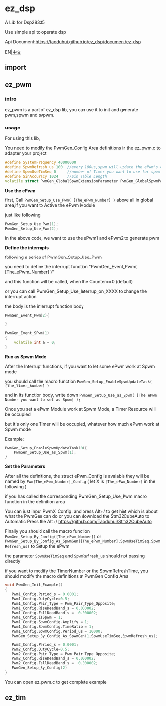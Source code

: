 # ez_dsp

A  Lib for Dsp28335

Use simple api to operate dsp

Api Document:https://taoduhui.github.io/ez_dsp/document/ez-dsp

EN|[中文](README-ZH.md)
## import

## ez_pwm

###  intro

ez_pwm is a part of ez_dsp lib, you can use it to init and generate pwm,spwm and svpwm.

### usage

For using this lib,

You need to modify the PwmGen_Config Area definitions in the ez_pwm.c to adapter your project

```cpp
#define SystemFrequency 40000000 
#define SpwmRefresh_us 100  //every 100us,spwm will update the ePwm's compare larger then 100 and  less then  400
#define SpwmUseTimSeq 0     //number of Timer you want to use for spwm generate
#define SinAccuracy 1024    //Sin Table Length
volatile struct PwmGen_GlobalSpwmExtensionParameter PwmGen_GlobalSpwmParameter={0,0,{0,0,0,0,0,0}};
```

**Use the ePwm**

first, Call `PwmGen_Setup_Use_Pwm( [The_ePwm_Number] )` above all in global area,if you want to Active the ePwm Module

just like following:

```cpp
PwmGen_Setup_Use_Pwm(1);
PwmGen_Setup_Use_Pwm(2);
```

in the above code, we want to use the ePwm1 and ePwm2 to generate pwm

**Define the interrupts**

following a series of PwmGen_Setup_Use_Pwm

you need to define the interrupt function "PwmGen_Event_Pwm( [The_ePwm_Number] )"

and this function will be called, when the Counter==0 (default)

or you can call PwmGen_Setup_Use_Interrup_on_XXXX to change the interrupt action

the body is the interrupt function body

```cpp
PwmGen_Event_Pwm(2){

}

PwmGen_Event_SPwm(1)
{
    volatile int a = 0;
}
```

**Run as Spwm Mode**

After the Interrupt functions, if you want to let some ePwm work at Spwm mode

you should call the macro function `PwmGen_Setup_EnableSpwmUpdateTask( [The_Timer_Bumber] )`

and in its function body, write down `PwmGen_Setup_Use_as_Spwm( [The ePwm Number you want to set as Spwm] );`

Once you set a ePwm Module work at Spwm Mode, a Timer Resource will be occupied

but it's only one Timer wiil be occupied, whatever how much ePwm work at Spwm mode

Example:

```cpp
PwmGen_Setup_EnableSpwmUpdateTask(0){
    PwmGen_Setup_Use_as_Spwm(1);
}
```

**Set the Parameters**

After all the definitions, the struct ePwm_Config is avaiable
they will be named by `Pwm[The_ePwm_Number]_Config` ( let X is `[The_ePwm_Number]` in the following )

if you has called the corresponding PwmGen_Setup_Use_Pwm macro function in the definition area

 You can just input PwmX_Config. and press Alt+/ to get hint which is about what the PwmGen can do
 or you can download the Stm32CubeAuto to Automatic Press the Alt+/  https://github.com/Taoduhui/Stm32CubeAuto

Finally you should call the macro function `PwmGen_Setup_By_Config([The_ePwm_Number])` or
  `PwmGen_Setup_By_Config_As_SpwmGen([The_ePwm_Number],SpwmUseTimSeq,SpwmRefresh_us)` to Setup the ePwm

 the parameter `SpwmUseTimSeq` and `SpwmRefresh_us` should not passing directly
  
 if you want to modify the TimerNumber or the SpwmRefreshTime, you should modify the macro definitions at PwmGen Config Area

 ```cpp
 void PwmGen_Init_Example()
{
    Pwm1_Config.Period_s = 0.0001;
    Pwm1_Config.DutyCycle=0.5;
    Pwm1_Config.Pair_Type = Pwm_Pair_Type_Opposite;
    Pwm1_Config.RiseDeadBand_s = 0.000002;
    Pwm1_Config.FallDeadBand_s =  0.000002;
    Pwm1_Config.IsSpwm = 1;
    Pwm1_Config.SpwmConfig.Amplify = 1;
    Pwm1_Config.SpwmConfig.TimeRatio = 1;
    Pwm1_Config.SpwmConfig.Period_us = 10000;
    PwmGen_Setup_By_Config_As_SpwmGen(1,SpwmUseTimSeq,SpwmRefresh_us);

    Pwm2_Config.Period_s = 0.0001;
    Pwm2_Config.DutyCycle=0.5;
    Pwm2_Config.Pair_Type = Pwm_Pair_Type_Opposite;
    Pwm2_Config.RiseDeadBand_s = 0.000002;
    Pwm2_Config.FallDeadBand_s =  0.000002;
    PwmGen_Setup_By_Config(2)
}
 ```
You can open ez_pwm.c to get complete example

## ez_tim

